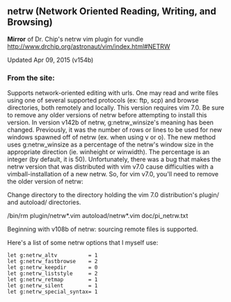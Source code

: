 ## netrw (Network Oriented Reading, Writing, and Browsing) ##
__Mirror__ of Dr. Chip's netrw vim plugin for vundle
http://www.drchip.org/astronaut/vim/index.html#NETRW

Updated Apr 09, 2015 (v154b)

### From the site: ###
Supports network-oriented editing with urls. One may read and write files using one of several supported protocols
(ex: ftp, scp) and browse directories, both remotely and locally. This version requires vim 7.0.
Be sure to remove any older versions of netrw before attempting to install this version. In version v142b of netrw,
g:netrw_winsize's meaning has been changed. Previously, it was the number of rows or lines to be used for new windows
spawned off of netrw (ex. when using v or o). The new method uses g:netrw_winsize as a percentage of the netrw's
window size in the appropriate direction (ie. winheight or winwidth). The percentage is an integer (by default, it is 50).
Unfortunately, there was a bug that makes the netrw version that was distributed with vim v7.0 cause difficulties with a
vimball-installation of a new netrw. So, for vim v7.0, you'll need to remove the older version of netrw:

Change directory to the directory holding the vim 7.0 distribution's plugin/ and autoload/ directories.

/bin/rm plugin/netrw*.vim autoload/netrw*.vim doc/pi_netrw.txt

Beginning with v108b of netrw: sourcing remote files is supported.

Here's a list of some netrw options that I myself use:
```vim
let g:netrw_altv          = 1
let g:netrw_fastbrowse    = 2
let g:netrw_keepdir       = 0
let g:netrw_liststyle     = 2
let g:netrw_retmap        = 1
let g:netrw_silent        = 1
let g:netrw_special_syntax= 1
```
